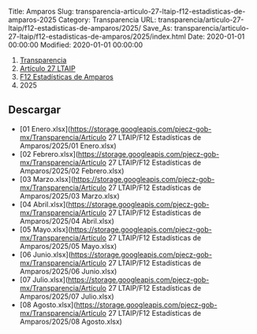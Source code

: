Title: Amparos
Slug: transparencia-articulo-27-ltaip-f12-estadisticas-de-amparos-2025
Category: Transparencia
URL: transparencia/articulo-27-ltaip/f12-estadisticas-de-amparos/2025/
Save_As: transparencia/articulo-27-ltaip/f12-estadisticas-de-amparos/2025/index.html
Date: 2020-01-01 00:00:00
Modified: 2020-01-01 00:00:00


<nav aria-label="breadcrumb">
<ol class="breadcrumb">
<li class="breadcrumb-item"><a href="../../../">Transparencia</a></li>
<li class="breadcrumb-item"><a href="../../">Artículo 27 LTAIP</a></li>
<li class="breadcrumb-item"><a href="../">F12 Estadísticas de Amparos</a></li>
<li class="breadcrumb-item active" aria-current="page">2025</li>
</ol>
</nav>


## Descargar

- [01 Enero.xlsx](https://storage.googleapis.com/pjecz-gob-mx/Transparencia/Artículo 27 LTAIP/F12 Estadísticas de Amparos/2025/01 Enero.xlsx)
- [02 Febrero.xlsx](https://storage.googleapis.com/pjecz-gob-mx/Transparencia/Artículo 27 LTAIP/F12 Estadísticas de Amparos/2025/02 Febrero.xlsx)
- [03 Marzo.xlsx](https://storage.googleapis.com/pjecz-gob-mx/Transparencia/Artículo 27 LTAIP/F12 Estadísticas de Amparos/2025/03 Marzo.xlsx)
- [04 Abril.xlsx](https://storage.googleapis.com/pjecz-gob-mx/Transparencia/Artículo 27 LTAIP/F12 Estadísticas de Amparos/2025/04 Abril.xlsx)
- [05 Mayo.xlsx](https://storage.googleapis.com/pjecz-gob-mx/Transparencia/Artículo 27 LTAIP/F12 Estadísticas de Amparos/2025/05 Mayo.xlsx)
- [06 Junio.xlsx](https://storage.googleapis.com/pjecz-gob-mx/Transparencia/Artículo 27 LTAIP/F12 Estadísticas de Amparos/2025/06 Junio.xlsx)
- [07 Julio.xlsx](https://storage.googleapis.com/pjecz-gob-mx/Transparencia/Artículo 27 LTAIP/F12 Estadísticas de Amparos/2025/07 Julio.xlsx)
- [08 Agosto.xlsx](https://storage.googleapis.com/pjecz-gob-mx/Transparencia/Artículo 27 LTAIP/F12 Estadísticas de Amparos/2025/08 Agosto.xlsx)
